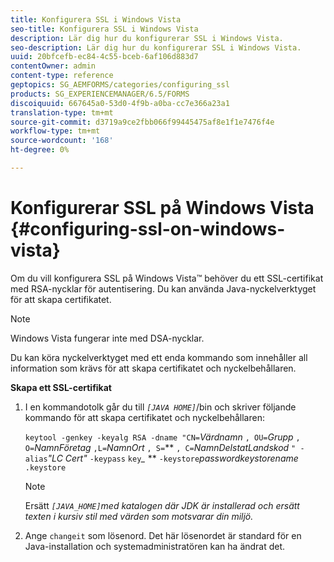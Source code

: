 ```yaml
---
title: Konfigurera SSL i Windows Vista
seo-title: Konfigurera SSL i Windows Vista
description: Lär dig hur du konfigurerar SSL i Windows Vista.
seo-description: Lär dig hur du konfigurerar SSL i Windows Vista.
uuid: 20bfcefb-ec84-4c55-bceb-6af106d883d7
contentOwner: admin
content-type: reference
geptopics: SG_AEMFORMS/categories/configuring_ssl
products: SG_EXPERIENCEMANAGER/6.5/FORMS
discoiquuid: 667645a0-53d0-4f9b-a0ba-cc7e366a23a1
translation-type: tm+mt
source-git-commit: d3719a9ce2fbb066f99445475af8e1f1e7476f4e
workflow-type: tm+mt
source-wordcount: '168'
ht-degree: 0%

---
```



# Konfigurerar SSL på Windows Vista {#configuring-ssl-on-windows-vista}

Om du vill konfigurera SSL på Windows Vista™ behöver du ett SSL-certifikat med RSA-nycklar för autentisering. Du kan använda Java-nyckelverktyget för att skapa certifikatet.

>[!NOTE]
>
>Windows Vista fungerar inte med DSA-nycklar.

Du kan köra nyckelverktyget med ett enda kommando som innehåller all information som krävs för att skapa certifikatet och nyckelbehållaren.

**Skapa ett SSL-certifikat**

1. I en kommandotolk går du till *`[JAVA HOME]`*/bin och skriver följande kommando för att skapa certifikatet och nyckelbehållaren:

   `keytool -genkey -keyalg RSA -dname "CN=`*Värdnamn* `, OU=`*Grupp* `, O=`*NamnFöretag* `,L=`*NamnOrt* `, S=`** `, C=`*NamnDelstatLandskod* `" -alias`*&quot;LC Cert&quot;* `-keypass` `key`*_* ** `-keystore`*passwordkeystorename* `.keystore`

   >[!NOTE]
   >
   >Ersätt *`[JAVA_HOME]`med katalogen där JDK är installerad och ersätt texten i kursiv stil med värden som motsvarar din miljö.*

1. Ange `changeit` som lösenord. Det här lösenordet är standard för en Java-installation och systemadministratören kan ha ändrat det.

